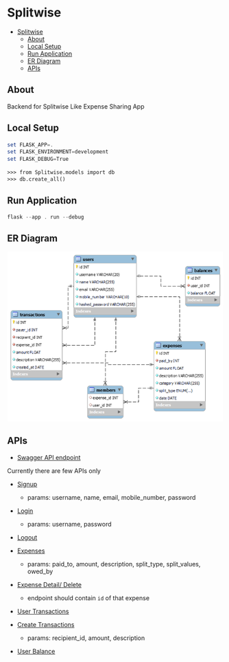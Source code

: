 # Splitwise

- [Splitwise](#splitwise)
  - [About](#about)
  - [Local Setup](#local-setup)
  - [Run Application](#run-application)
  - [ER Diagram](#er-diagram)
  - [APIs](#apis)

## About

Backend for Splitwise Like Expense Sharing App

## Local Setup

```powershell
set FLASK_APP=.
set FLASK_ENVIRONMENT=development
set FLASK_DEBUG=True
```

```shell
>>> from Splitwise.models import db
>>> db.create_all()   
```

## Run Application

```powershell
flask --app . run --debug
```

## ER Diagram

![Splitwise Diagram](splitwise.png)

## APIs

- [Swagger API endpoint](http://localhost:5000/swagger-ui/)

Currently there are few APIs only

- [Signup](http://localhost:5000/api/users/signup)
  - params: username, name, email, mobile_number, password

- [Login](http://localhost:5000/api/users/login)
  - params: username, password

- [Logout](http://localhost:5000/api/users/logout)

- [Expenses](http://localhost:5000/api/expenses)
  - params: paid_to, amount, description, split_type, split_values, owed_by

- [Expense Detail/ Delete](http://localhost:5000/api/expenses/<int:id>)
  - endpoint should contain `id` of that expense

- [User Transactions](http://localhost:5000/api/user/transactions)
- [Create Transactions](http://localhost:5000/api/transactions)
  - params: recipient_id, amount, description

- [User Balance](http://localhost:5000/api/user/balance)